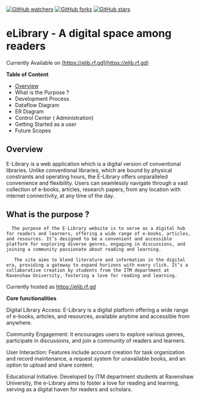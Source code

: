 [![GitHub watchers](https://img.shields.io/github/watchers/nyctophile07/elib.io?style=social&label=Watch&maxAge=2592000)](https://GitHub.com/nyctophile07/elib.io/watchers/)
[![GitHub forks](https://img.shields.io/github/forks/nyctophile07/elib.io?style=social&label=Fork&maxAge=2592000)](https://GitHub.com/nyctophile07/elib.io/network/)
[![GitHub stars](https://img.shields.io/github/stars/nyctophile07/elib.io?style=social&label=Star&maxAge=2592000)](https://GitHub.com/nyctophile07/elib.io/stargazers/)

# eLibrary - A digital space among readers
Currently Available on [https://elib.rf.gd](https://elib.rf.gd)

**Table of Content**
- [Overview](#Overview)
- What is the Purpose ?
- Development Process
- Dataflow Diagram
- ER Diagram
- Control Center ( Administration)
- Getting Started as a user
- Future Scopes

## Overview
E-Library is a web application which is a digital version of conventional libraries. Unlike conventional libraries, which are bound by physical constraints and operating hours, the E-Library offers unparalleled convenience and flexibility. Users can seamlessly navigate through a vast collection of e-books, articles, research papers, from any location with internet connectivity, at any time of the day. 

## What is the purpose ?
      The purpose of the E-Library website is to serve as a digital hub for readers and learners, offering a wide range of e-books, articles, and resources. It’s designed to be a convenient and accessible platform for exploring diverse genres, engaging in discussions, and joining a community passionate about reading and learning.

       The site aims to blend literature and information in the digital era, providing a gateway to expand horizons with every click. It’s a collaborative creation by students from the ITM department at Ravenshaw University, fostering a love for reading and learning.


Currently hosted as https://elib.rf.gd

**Core functionalities**

Digital Library Access: E-Library is a digital platform offering a wide range of e-books, articles, and resources, available anytime and accessible from anywhere.

Community Engagement: It encourages users to explore various genres, participate in discussions, and join a community of readers and learners.

User Interaction: Features include account creation for task organization and record maintenance, a request system for unavailable books, and an option to upload and share content.

Educational Initiative: Developed by ITM department students at Ravenshaw University, the e-Library aims to foster a love for reading and learning, serving as a digital haven for readers and scholars.
